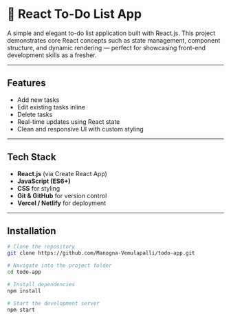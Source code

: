 # 📝 React To-Do List App

A simple and elegant to-do list application built with React.js. This project demonstrates core React concepts such as state management, component structure, and dynamic rendering — perfect for showcasing front-end development skills as a fresher.

---

## Features

-  Add new tasks
-  Edit existing tasks inline
-  Delete tasks
-  Real-time updates using React state
-  Clean and responsive UI with custom styling

---

##  Tech Stack

- **React.js** (via Create React App)
- **JavaScript (ES6+)**
- **CSS** for styling
- **Git & GitHub** for version control
- **Vercel / Netlify** for deployment

---

## Installation

```bash
# Clone the repository
git clone https://github.com/Manogna-Vemulapalli/todo-app.git

# Navigate into the project folder
cd todo-app

# Install dependencies
npm install

# Start the development server
npm start


